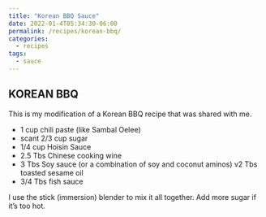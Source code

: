 ```yaml
---
title: "Korean BBQ Sauce"
date: 2022-01-4T05:34:30-06:00
permalink: /recipes/korean-bbq/
categories:
  - recipes
tags:
  - sauce
---
```

## KOREAN BBQ
This is my modification of a Korean BBQ recipe that was shared with me.

- 1 cup chili paste (like Sambal Oelee)
- scant 2/3 cup sugar
- 1/4 cup Hoisin Sauce
- 2.5 Tbs Chinese cooking wine
- 3 Tbs Soy sauce (or a combination of soy and coconut aminos)
v2 Tbs toasted sesame oil
- 3/4 Tbs fish sauce

I use the stick (immersion) blender to mix it all together. Add more sugar if it’s too hot.
